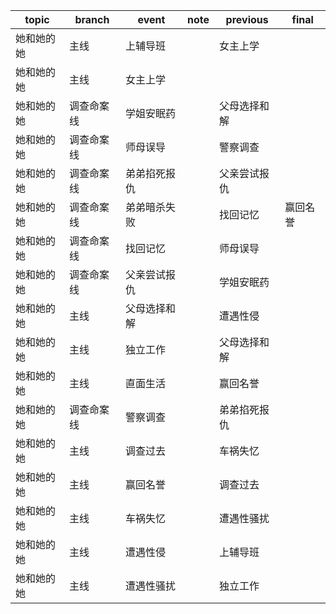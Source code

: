 | topic | branch | event | note | previous | final |
| ----- | ------ | ------| ---- | -------- | ----- |
| 她和她的她 | 主线 | 上辅导班 |  | 女主上学 |  |
| 她和她的她 | 主线 | 女主上学 |  |  |  |
| 她和她的她 | 调查命案线 | 学姐安眠药 |  | 父母选择和解 |  |
| 她和她的她 | 调查命案线 | 师母误导 |  | 警察调查 |  |
| 她和她的她 | 调查命案线 | 弟弟掐死报仇 |  | 父亲尝试报仇 |  |
| 她和她的她 | 调查命案线 | 弟弟暗杀失败 |  | 找回记忆 | 赢回名誉 |
| 她和她的她 | 调查命案线 | 找回记忆 |  | 师母误导 |  |
| 她和她的她 | 调查命案线 | 父亲尝试报仇 |  | 学姐安眠药 |  |
| 她和她的她 | 主线 | 父母选择和解 |  | 遭遇性侵 |  |
| 她和她的她 | 主线 | 独立工作 |  | 父母选择和解 |  |
| 她和她的她 | 主线 | 直面生活 |  | 赢回名誉 |  |
| 她和她的她 | 调查命案线 | 警察调查 |  | 弟弟掐死报仇 |  |
| 她和她的她 | 主线 | 调查过去 |  | 车祸失忆 |  |
| 她和她的她 | 主线 | 赢回名誉 |  | 调查过去 |  |
| 她和她的她 | 主线 | 车祸失忆 |  | 遭遇性骚扰 |  |
| 她和她的她 | 主线 | 遭遇性侵 |  | 上辅导班 |  |
| 她和她的她 | 主线 | 遭遇性骚扰 |  | 独立工作 |  |
